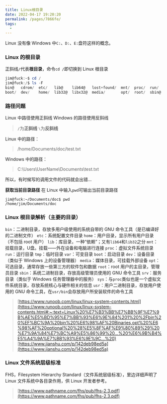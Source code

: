 ```yaml
---
title: Linux根目录
date: 2022-04-17 19:20:20
permalink: /pages/7866fe/
tags:
  - 
---
```

Linux 没有像 Windows 中`C:`、`D:`、`E:`盘符这样的概念。
### Linux 的根目录
正斜线`/`代表**根目录**，命令`cd /`即切换到 Linux 根目录
```powershell
jim@fuck:~$ cd /
jim@fuck:/$ ls -F
bin@   cdrom/  etc/   lib@    lib64@   lost+found/  mnt/  proc/  run/   snap/  swapfile  tmp/  var/
boot/  dev/    home/  lib32@  libx32@  media/       opt/  root/  sbin@  srv/   sys/      usr/
```
### 路径问题
Linux 中路径使用正斜线
Windows 的路径使用反斜线
> `/`为**正斜线**
> `\`为**反斜线**

Linux 中的路径：
> /home/Documents/doc/test.txt

Windows 中的路径：
> C:\Users\UserName\Documents\test.txt

所以，有时候写的调用文件的代码就会出错...

**获取当前目录路径**
在 Linux 中输入`pwd`可输出当前目录路径
```shell
jim@fuck:~/Documents/doc$ pwd
/home/jim/Documents/doc
```

### Linux 根目录解析（主要的目录）
`bin`：二进制目录，存放多用户级使用的系统自带的 GNU 命令工具（是已编译好的二进制文件）
`etc`：系统配置文件目录
`home`：用户目录，显示所有用户目录（不包括 root 用户）
`lib`：库目录，一种“依赖”；又有`lib64`和`lib32`之分
`mnt`：挂载目录，U盘。挂载——外在设备和电脑进行连接
`proc`：虚拟文件系统目录
`run`：运行目录
`tmp`：临时目录
`var`：可变目录
`boot`：启动目录
`dev`：设备目录（类似于 Windows 上的设备管理器）
`media`：媒体目录，可挂载外部设备
`opt`：可选目录，通常存放一些第三方的软件包和数据
`root`：root 用户的主目录，管理员目录
`sbin`：系统二进制目录，存放高级管理员使用的 GNU 命令工具
`srv`：服务目录（类似于 Windows 任务管理器中的服务）
`sys`：与`proc`类似也是一个虚拟文件系统目录，存放系统核心与硬件相关的信息
`usr`：用户二进制目录，存放用户使用的 GNU 命令工具，在`usr/bin`会存放用户所安装软件的命令工具
> [https://www.runoob.com/linux/linux-system-contents.html](https://www.runoob.com/linux/linux-system-contents.html#:~:text=Linux%20%E7%B3%BB%E7%BB%9F%E7%9B%AE%E5%BD%95%E7%BB%93%E6%9E%84%201%20%2Fbin%20%EF%BC%9A%20bin%20%E6%98%AF%20Binaries,opt%20%E6%98%AF%20optional%20%28%E5%8F%AF%E9%80%89%29%20%E7%9A%84%E7%BC%A9%E5%86%99%20...%20%E6%9B%B4%E5%A4%9A%E7%BB%93%E6%9E%9C...%20)
> [https://www.jianshu.com/p/142deb98ed5a](https://www.jianshu.com/p/142deb98ed5a)


### Linux 文件系统层级标准
FHS，Filesystem Hierarchy Standard（文件系统层级标准），里边详细声明了 Linux 文件系统中各目录作用，供 Linux 开发者参考。
> [https://www.pathname.com/fhs/pub/fhs-2.3.pdf](https://www.pathname.com/fhs/pub/fhs-2.3.pdf)

